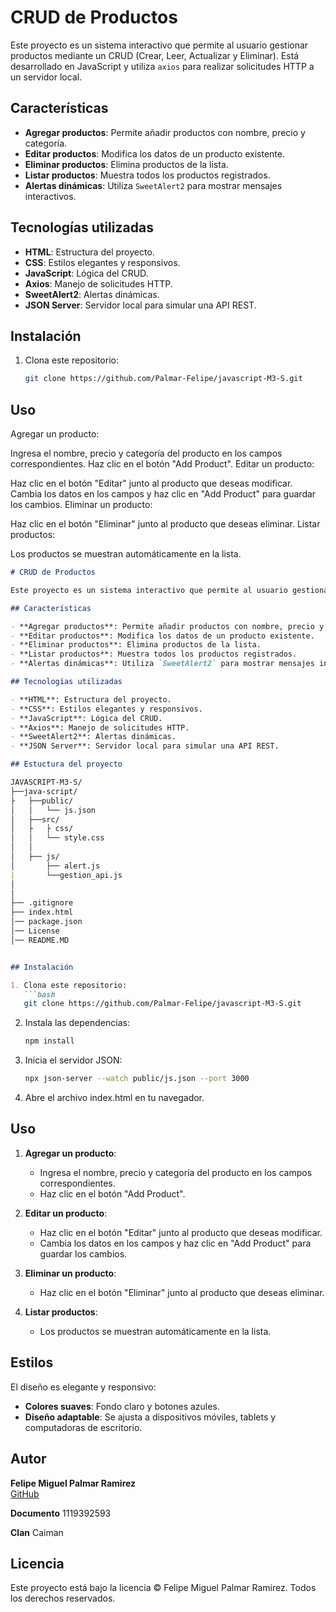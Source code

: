 # CRUD de Productos

Este proyecto es un sistema interactivo que permite al usuario gestionar productos mediante un CRUD (Crear, Leer, Actualizar y Eliminar). Está desarrollado en JavaScript y utiliza `axios` para realizar solicitudes HTTP a un servidor local.

## Características

- **Agregar productos**: Permite añadir productos con nombre, precio y categoría.
- **Editar productos**: Modifica los datos de un producto existente.
- **Eliminar productos**: Elimina productos de la lista.
- **Listar productos**: Muestra todos los productos registrados.
- **Alertas dinámicas**: Utiliza `SweetAlert2` para mostrar mensajes interactivos.

## Tecnologías utilizadas

- **HTML**: Estructura del proyecto.
- **CSS**: Estilos elegantes y responsivos.
- **JavaScript**: Lógica del CRUD.
- **Axios**: Manejo de solicitudes HTTP.
- **SweetAlert2**: Alertas dinámicas.
- **JSON Server**: Servidor local para simular una API REST.

## Instalación

1. Clona este repositorio:
   ```bash
   git clone https://github.com/Palmar-Felipe/javascript-M3-S.git

## Uso
Agregar un producto:

Ingresa el nombre, precio y categoría del producto en los campos correspondientes.
Haz clic en el botón "Add Product".
Editar un producto:

Haz clic en el botón "Editar" junto al producto que deseas modificar.
Cambia los datos en los campos y haz clic en "Add Product" para guardar los cambios.
Eliminar un producto:

Haz clic en el botón "Eliminar" junto al producto que deseas eliminar.
Listar productos:

Los productos se muestran automáticamente en la lista.



```markdown
# CRUD de Productos

Este proyecto es un sistema interactivo que permite al usuario gestionar productos mediante un CRUD (Crear, Leer, Actualizar y Eliminar). Está desarrollado en JavaScript y utiliza `axios` para realizar solicitudes HTTP a un servidor local.

## Características

- **Agregar productos**: Permite añadir productos con nombre, precio y categoría.
- **Editar productos**: Modifica los datos de un producto existente.
- **Eliminar productos**: Elimina productos de la lista.
- **Listar productos**: Muestra todos los productos registrados.
- **Alertas dinámicas**: Utiliza `SweetAlert2` para mostrar mensajes interactivos.

## Tecnologías utilizadas

- **HTML**: Estructura del proyecto.
- **CSS**: Estilos elegantes y responsivos.
- **JavaScript**: Lógica del CRUD.
- **Axios**: Manejo de solicitudes HTTP.
- **SweetAlert2**: Alertas dinámicas.
- **JSON Server**: Servidor local para simular una API REST.

## Estuctura del proyecto

JAVASCRIPT-M3-S/
├──java-script/
├   ├──public/
│   │   └── js.json
│   ├──src/                        
│   ├   ├ css/
│   │   └── style.css           
│   │
│   ├── js/                    
│       ├── alert.js   
|       └──gestion_api.js      
│      
│
├── .gitignore                  
├── index.html
│── package.json
│── License
│── README.MD


## Instalación

1. Clona este repositorio:
   ```bash
   git clone https://github.com/Palmar-Felipe/javascript-M3-S.git
   ```

2. Instala las dependencias:
   ```bash
   npm install
   ```

3. Inicia el servidor JSON:
   ```bash
   npx json-server --watch public/js.json --port 3000
   ```

4. Abre el archivo index.html en tu navegador.

## Uso

1. **Agregar un producto**:
   - Ingresa el nombre, precio y categoría del producto en los campos correspondientes.
   - Haz clic en el botón "Add Product".

2. **Editar un producto**:
   - Haz clic en el botón "Editar" junto al producto que deseas modificar.
   - Cambia los datos en los campos y haz clic en "Add Product" para guardar los cambios.

3. **Eliminar un producto**:
   - Haz clic en el botón "Eliminar" junto al producto que deseas eliminar.

4. **Listar productos**:
   - Los productos se muestran automáticamente en la lista.

## Estilos

El diseño es elegante y responsivo:
- **Colores suaves**: Fondo claro y botones azules.
- **Diseño adaptable**: Se ajusta a dispositivos móviles, tablets y computadoras de escritorio.

## Autor

**Felipe Miguel Palmar Ramirez**  
[GitHub](https://github.com/Palmar-Felipe)

**Documento**
1119392593

**Clan**
Caiman



## Licencia

Este proyecto está bajo la licencia © Felipe Miguel Palmar Ramirez. Todos los derechos reservados.
```
